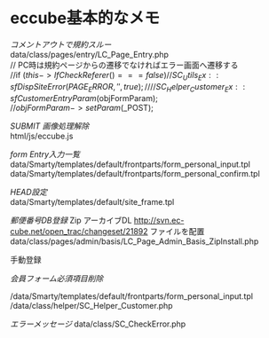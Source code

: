 # eccube基本的なメモ

*コメントアウトで規約スルー*  
data/class/pages/entry/LC_Page_Entry.php  
// PC時は規約ページからの遷移でなければエラー画面へ遷移する  
//if ($this->lfCheckReferer() === false) {  
//    SC_Utils_Ex::sfDispSiteError(PAGE_ERROR, '', true);  
//}  
//SC_Helper_Customer_Ex::sfCustomerEntryParam($objFormParam);  
//$objFormParam->setParam($_POST);  

*SUBMIT 画像処理解除*  
html/js/eccube.js  

*form Entry入力一覧*  
data/Smarty/templates/default/frontparts/form_personal_input.tpl  
data/Smarty/templates/default/frontparts/form_personal_confirm.tpl

*HEAD設定*  
data/Smarty/templates/default/site_frame.tpl

*郵便番号DB登録*
Zip アーカイブDL
http://svn.ec-cube.net/open_trac/changeset/21892
ファイルを配置
data/class/pages/admin/basis/LC_Page_Admin_Basis_ZipInstall.php

手動登録

*会員フォーム必須項目削除*

/data/Smarty/templates/default/frontparts/form_personal_input.tpl
/data/class/helper/SC_Helper_Customer.php

*エラーメッセージ*
data/class/SC_CheckError.php

